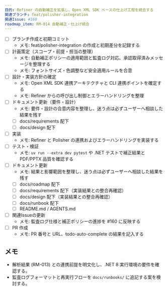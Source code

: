 ```yaml
---
目的: Refiner の自動補正を拡張し、Open XML SDK ベースの仕上げ工程を統合する
関連ブランチ: feat/polisher-integration
関連Issue: #160
roadmap_item: RM-014 自動補正・仕上げ統合
---
```


- [ ] ブランチ作成と初期コミット
  - メモ: feat/polisher-integration の作成と初期差分を記録する
- [ ] 計画策定（スコープ・前提・担当の整理）
  - メモ: 自動補正ポリシーの適用範囲と監査ログ対応、承認取得済みメッセージを整理する
  - メモ: フォントサイズ・色調整など安全適用ルールを合意
- [ ] 設計・実装方針の確定
  - メモ: Open XML SDK 連携アーキテクチャと CLI 連携ポイントを確定する
  - メモ: Refiner からの呼び出し制御とエラーハンドリングを整理
- [ ] ドキュメント更新（要件・設計）
  - メモ: 要件・設計の合意内容を整理し、迷う点は必ずユーザーへ相談した結果を残す
  - [ ] docs/requirements 配下
  - [ ] docs/design 配下
- [ ] 実装
  - メモ: Refiner と Polisher の連携およびエラーハンドリングを実装する
- [ ] テスト・検証
  - メモ: `uv run --extra dev pytest` や .NET テストで補正結果と PDF/PPTX 品質を確認する
- [ ] ドキュメント更新
  - メモ: 結果と影響範囲を整理し、迷う点は必ずユーザーへ相談した結果を残す
  - [ ] docs/roadmap 配下
  - [ ] docs/requirements 配下（実装結果との整合再確認）
  - [ ] docs/design 配下（実装結果との整合再確認）
  - [ ] docs/runbook 配下
  - [ ] README.md / AGENTS.md
- [ ] 関連Issueの更新
  - メモ: 監査ログ仕様と補正ポリシーの進捗を #160 に反映する
- [ ] PR 作成
  - メモ: PR 番号と URL、todo-auto-complete の結果を記入する

## メモ
- 解析結果 (RM-013) との連携前提を明文化し、.NET 8 実行環境の要件を確認する。
- 監査ログフォーマットと再実行フローを `docs/runbooks/` に追記する案を検討する。
